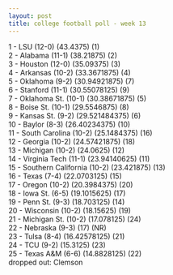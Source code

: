 ```yaml
---
layout: post
title: college football poll - week 13
---
```


1 - LSU (12-0) (43.4375) (1) <br/>
2 - Alabama (11-1) (38.21875) (2) <br/>
3 - Houston (12-0) (35.09375) (3) <br/>
4 - Arkansas (10-2) (33.3671875) (4) <br/>
5 - Oklahoma (9-2) (30.94921875) (7) <br/>
6 - Stanford (11-1) (30.55078125) (9) <br/>
7 - Oklahoma St. (10-1) (30.38671875) (5) <br/>
8 - Boise St. (10-1) (29.5546875) (8) <br/>
9 - Kansas St. (9-2) (29.521484375) (6) <br/>
10 - Baylor (8-3) (26.40234375) (10) <br/>
11 - South Carolina (10-2) (25.1484375) (16) <br/>
12 - Georgia (10-2) (24.57421875) (18) <br/>
13 - Michigan (10-2) (24.0625) (12) <br/>
14 - Virginia Tech (11-1) (23.94140625) (11) <br/>
15 - Southern California (10-2) (23.421875) (13) <br/>
16 - Texas (7-4) (22.0703125) (15) <br/>
17 - Oregon (10-2) (20.3984375) (20) <br/>
18 - Iowa St. (6-5) (19.1015625) (17) <br/>
19 - Penn St. (9-3) (18.703125) (14) <br/>
20 - Wisconsin (10-2) (18.15625) (19) <br/>
21 - Michigan St. (10-2) (17.078125) (24) <br/>
22 - Nebraska (9-3) (17) (NR) <br/>
23 - Tulsa (8-4) (16.42578125) (21) <br/>
24 - TCU (9-2) (15.3125) (23) <br/>
25 - Texas A&M (6-6) (14.8828125) (22) <br/>
dropped out: Clemson
